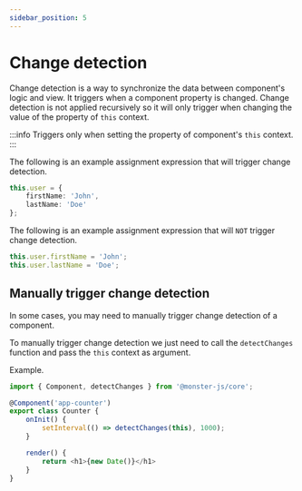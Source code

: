 ```yaml
---
sidebar_position: 5
---
```


# Change detection

Change detection is a way to synchronize the data between component's logic and view.
It triggers when a component property is changed.
Change detection is not applied recursively so it will only trigger when changing the value of the property of `this` context.

:::info
Triggers only when setting the property of component's `this` context.
:::

The following is an example assignment expression that will trigger change detection.

```typescript
this.user = {
    firstName: 'John',
    lastName: 'Doe'
};
```

The following is an example assignment expression that will `NOT` trigger change detection.

```typescript
this.user.firstName = 'John';
this.user.lastName = 'Doe';
```

## Manually trigger change detection

In some cases, you may need to manually trigger change detection of a component.

To manually trigger change detection we just need to call the `detectChanges` function and pass the `this` context as argument.

Example.

```typescript
import { Component, detectChanges } from '@monster-js/core';

@Component('app-counter')
export class Counter {
    onInit() {
        setInterval(() => detectChanges(this), 1000);
    }

    render() {
        return <h1>{new Date()}</h1>
    }
}
```
